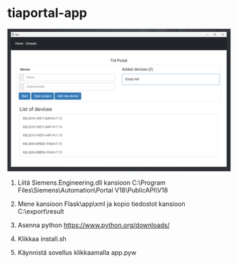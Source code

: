 # tiaportal-app

![Screenshot](app.png)

1. Liitä Siemens.Engineering.dll kansioon C:\Program Files\Siemens\Automation\Portal V18\PublicAPI\V18

2. Mene kansioon Flask\app\xml ja kopio tiedostot kansioon C:\export\result

3. Asenna python https://www.python.org/downloads/

3. Klikkaa install.sh

4. Käynnistä sovellus klikkaamalla app.pyw

